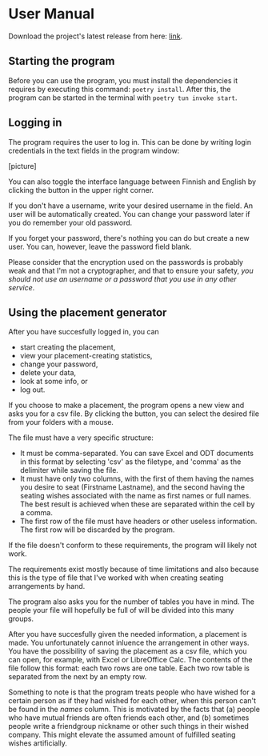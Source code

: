# User Manual

Download the project's latest release from here: [link](https://github.com/HeljaeRaeisaenen/ohte-harjoitusty-/releases/tag/loppupalautus).

## Starting the program

Before you can use the program, you must install the dependencies it requires by executing this command: `poetry install`.
After this, the program can be started in the terminal with `poetry tun invoke start`.

## Logging in

The program requires the user to log in. This can be done by writing login credentials in the text fields in the program window:

[picture]

You can also toggle the interface language between Finnish and English by clicking the button in the upper right corner.

If you don't have a username, write your desired username in the field. An user will be automatically created. You can change your password later if you do remember your old password.

If you forget your password, there's nothing you can do but create a new user. You can, however, leave the password field blank.

Please consider that the encryption used on the passwords is probably weak and that I'm not a cryptographer, and that to ensure your safety, _you should not use an username or a password that you use in any other service_.

## Using the placement generator

After you have succesfully logged in, you can 
- start creating the placement,
- view your placement-creating statistics,
- change your password,
- delete your data, 
- look at some info, or
- log out.

If you choose to make a placement, the program opens a new view and asks you for a csv file. By clicking the button, you can select the desired file from your folders with a mouse.

The file must have a very specific structure: 
- It must be comma-separated. You can save Excel and ODT documents in this format by selecting 'csv' as the filetype, and 'comma' as the delimiter while saving the file.
- It must have only two columns, with the first of them having the names you desire to seat (Firstname Lastname), and the second having the seating wishes associated with the name as first names or full names. The best result is achieved when these are separated within the cell by a comma.
- The first row of the file must have headers or other useless information. The first row will be discarded by the program.

If the file doesn't conform to these requirements, the program will likely not work.

The requirements exist mostly because of time limitations and also because this is the type of file that I've worked with when creating seating arrangements by hand.

The program also asks you for the number of tables you have in mind. The people your file will hopefully be full of will be divided into this many groups.

After you have succesfully given the needed information, a placement is made. You unfortunately cannot inluence the arrangement in other ways. You have the possibility of saving the placement as a csv file, which you can open, for example, with Excel or LibreOffice Calc. The contents of the file follow this format: each two rows are one table. Each two row table is separated from the next by an empty row. 

Something to note is that the program treats people who have wished for a certain person as if they had wished for each other, when this person can't be found in the _names_ column. This is motivated by the facts that (a) people who have mutual friends are often friends each other, and (b) sometimes people write a friendgroup nickname or other such things in their wished company. This might elevate the assumed amount of fulfilled seating wishes artificially.
